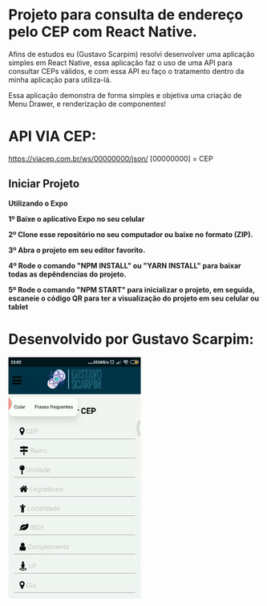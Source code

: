 # Projeto para consulta de endereço pelo CEP com React Native.

<p>Afins de estudos eu (Gustavo Scarpim) resolvi desenvolver uma aplicação simples em React Native, essa aplicação faz o uso de uma API para consultar CEPs válidos, e com essa API eu faço o tratamento dentro da minha aplicação para utiliza-lá.</p>
<p>Essa aplicação demonstra de forma simples e objetiva uma criação de Menu Drawer, e renderização de componentes!</p>

# API VIA CEP:
https://viacep.com.br/ws/00000000/json/
[00000000] = CEP

## Iniciar Projeto

<b>Utilizando o Expo</b>

<p><b>1º Baixe o aplicativo Expo no seu celular</b></p>

<p><b>2º Clone esse repositório no seu computador ou baixe no formato (ZIP).</b></p>

<p><b>3º Abra o projeto em seu editor favorito.</b></p>

<p><b>4º Rode o comando "NPM INSTALL" ou "YARN INSTALL" para baixar todas as depêndencias do projeto.</b></p>

<p><b>5º Rode o comando "NPM START" para inicializar o projeto, em seguida, escaneie o código QR para ter a visualização do projeto em seu celular ou tablet</b></p>

# Desenvolvido por Gustavo Scarpim:
![Projeto em ação](./src/img/ReactNativeCep_GustavoScarpim.gif)
